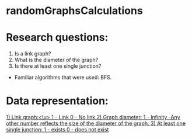 # randomGraphsCalculations


# Research questions:
1) Is a link graph?
2) What is the diameter of the graph?
3) Is there at least one single junction?


- Familiar algorithms that were used: BFS.

# Data representation:
<u>1) Link graph:<\u>
     1 - Link
     0 - No link
2) Graph diameter:
     1 - Infinity
     -Any other number reflects the size of the diameter of the graph.
3) At least one single junction:
     1 - exists
     0 - does not exist
